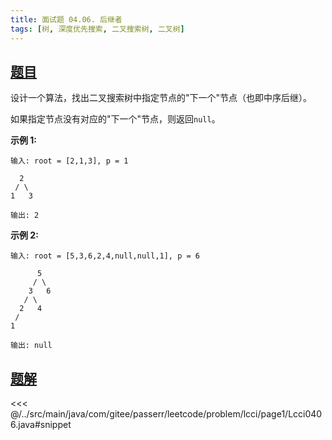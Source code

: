 ```yaml
---
title: 面试题 04.06. 后继者
tags: [树, 深度优先搜索, 二叉搜索树, 二叉树]
---
```



## [题目](https://leetcode.cn/problems/successor-lcci/)
设计一个算法，找出二叉搜索树中指定节点的"下一个"节点（也即中序后继）。

如果指定节点没有对应的"下一个"节点，则返回`null`。

**示例 1:**

    输入: root = [2,1,3], p = 1

      2
     / \
    1   3

    输出: 2

**示例 2:**

    输入: root = [5,3,6,2,4,null,null,1], p = 6

          5
         / \
        3   6
       / \
      2   4
     /   
    1

    输出: null



## [题解](https://github.com/PasseRR/JavaLeetCode/blob/master/src/main/java/com/gitee/passerr/leetcode/problem/lcci/page1/Lcci0406.java)

<<< @/../src/main/java/com/gitee/passerr/leetcode/problem/lcci/page1/Lcci0406.java#snippet
